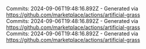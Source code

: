 Commits: 2024-09-06T19:48:16.892Z - Generated via https://github.com/marketplace/actions/artificial-grass
<br>
Commits: 2024-09-06T19:48:16.892Z - Generated via https://github.com/marketplace/actions/artificial-grass
<br>
Commits: 2024-09-06T19:48:16.892Z - Generated via https://github.com/marketplace/actions/artificial-grass
<br>
